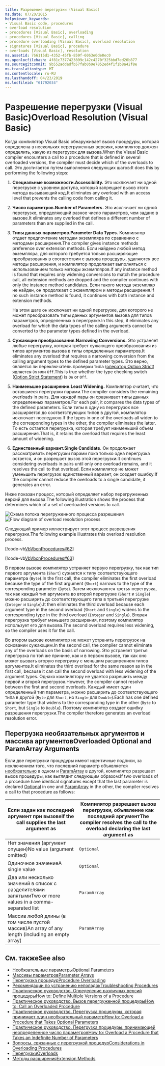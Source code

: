 ```yaml
---
title: Разрешение перегрузки (Visual Basic)
ms.date: 07/20/2015
helpviewer_keywords:
- Visual Basic code, procedures
- overload resolution
- procedures [Visual Basic], overloading
- procedures [Visual Basic], calling
- procedure overloading [Visual Basic], overload resolution
- signatures [Visual Basic], procedure
- overloads [Visual Basic], resolution
ms.assetid: 766115d1-4352-45fb-859f-6063e0de0ec0
ms.openlocfilehash: 4f81c7377423899c142c4270f325bbd7ed20b877
ms.sourcegitcommit: 9b552addadfb57fab0b9e7852ed4f1f1b8a42f8e
ms.translationtype: MT
ms.contentlocale: ru-RU
ms.lasthandoff: 04/23/2019
ms.locfileid: "61792034"
---
```

# <a name="overload-resolution-visual-basic"></a><span data-ttu-id="4ac92-102">Разрешение перегрузки (Visual Basic)</span><span class="sxs-lookup"><span data-stu-id="4ac92-102">Overload Resolution (Visual Basic)</span></span>
<span data-ttu-id="4ac92-103">Когда компилятор Visual Basic обнаруживает вызов процедуры, которая определена в нескольких перегруженных версиях, компилятор должен определить, какую из перегрузок для вызова.</span><span class="sxs-lookup"><span data-stu-id="4ac92-103">When the Visual Basic compiler encounters a call to a procedure that is defined in several overloaded versions, the compiler must decide which of the overloads to call.</span></span> <span data-ttu-id="4ac92-104">Это достигается путем выполнения следующих шагов:</span><span class="sxs-lookup"><span data-stu-id="4ac92-104">It does this by performing the following steps:</span></span>  
  
1. <span data-ttu-id="4ac92-105">**Специальные возможности.**</span><span class="sxs-lookup"><span data-stu-id="4ac92-105">**Accessibility.**</span></span> <span data-ttu-id="4ac92-106">Это исключает ни одной перегрузке с уровнем доступа, который запрещает вызов этого метода вызывающий код.</span><span class="sxs-lookup"><span data-stu-id="4ac92-106">It eliminates any overload with an access level that prevents the calling code from calling it.</span></span>  
  
2. <span data-ttu-id="4ac92-107">**Число параметров.**</span><span class="sxs-lookup"><span data-stu-id="4ac92-107">**Number of Parameters.**</span></span> <span data-ttu-id="4ac92-108">Это исключает ни одной перегрузке, определяющий разное число параметров, чем задано в вызове.</span><span class="sxs-lookup"><span data-stu-id="4ac92-108">It eliminates any overload that defines a different number of parameters than are supplied in the call.</span></span>  
  
3. <span data-ttu-id="4ac92-109">**Типы данных параметров.**</span><span class="sxs-lookup"><span data-stu-id="4ac92-109">**Parameter Data Types.**</span></span> <span data-ttu-id="4ac92-110">Компилятор отдает предпочтение методам экземпляра по сравнению с методами расширения.</span><span class="sxs-lookup"><span data-stu-id="4ac92-110">The compiler gives instance methods preference over extension methods.</span></span> <span data-ttu-id="4ac92-111">Если найдено любой метод экземпляра, для которого требуется только расширяющие преобразования в соответствии с вызова процедуры, удаляются все методы расширения, и компилятор продолжает выполняться с использованием только методы экземпляров.</span><span class="sxs-lookup"><span data-stu-id="4ac92-111">If any instance method is found that requires only widening conversions to match the procedure call, all extension methods are dropped and the compiler continues with only the instance method candidates.</span></span> <span data-ttu-id="4ac92-112">Если такого метода экземпляр не найден, он продолжает с экземпляром и методы расширения.</span><span class="sxs-lookup"><span data-stu-id="4ac92-112">If no such instance method is found, it continues with both instance and extension methods.</span></span>  
  
     <span data-ttu-id="4ac92-113">На этом шаге он исключает ни одной перегрузке, для которого не может преобразовать типы данных аргументов вызова для типов параметров, определенных в перегрузке.</span><span class="sxs-lookup"><span data-stu-id="4ac92-113">In this step, it eliminates any overload for which the data types of the calling arguments cannot be converted to the parameter types defined in the overload.</span></span>  
  
4. <span data-ttu-id="4ac92-114">**Сужающие преобразования.**</span><span class="sxs-lookup"><span data-stu-id="4ac92-114">**Narrowing Conversions.**</span></span> <span data-ttu-id="4ac92-115">Это устраняет любые перегрузку, которая требует сужающего преобразования из типов аргументов вызова в типы определенных параметров.</span><span class="sxs-lookup"><span data-stu-id="4ac92-115">It eliminates any overload that requires a narrowing conversion from the calling argument types to the defined parameter types.</span></span> <span data-ttu-id="4ac92-116">Это верно, является ли переключатель проверки типа ([оператор Option Strict](../../../../visual-basic/language-reference/statements/option-strict-statement.md)) является `On` или `Off`.</span><span class="sxs-lookup"><span data-stu-id="4ac92-116">This is true whether the type checking switch ([Option Strict Statement](../../../../visual-basic/language-reference/statements/option-strict-statement.md)) is `On` or `Off`.</span></span>  
  
5. <span data-ttu-id="4ac92-117">**Наименьшее расширение.**</span><span class="sxs-lookup"><span data-stu-id="4ac92-117">**Least Widening.**</span></span> <span data-ttu-id="4ac92-118">Компилятор считает, что оставшиеся перегрузки парами.</span><span class="sxs-lookup"><span data-stu-id="4ac92-118">The compiler considers the remaining overloads in pairs.</span></span> <span data-ttu-id="4ac92-119">Для каждой пары он сравнивает типы данных определенных параметров.</span><span class="sxs-lookup"><span data-stu-id="4ac92-119">For each pair, it compares the data types of the defined parameters.</span></span> <span data-ttu-id="4ac92-120">Если типы в одну из перегрузок все расширяется до соответствующих типов в другой, компилятор исключает последнюю.</span><span class="sxs-lookup"><span data-stu-id="4ac92-120">If the types in one of the overloads all widen to the corresponding types in the other, the compiler eliminates the latter.</span></span> <span data-ttu-id="4ac92-121">То есть остается перегрузка, которая требует наименьший объем расширения.</span><span class="sxs-lookup"><span data-stu-id="4ac92-121">That is, it retains the overload that requires the least amount of widening.</span></span>  
  
6. <span data-ttu-id="4ac92-122">**Единственный вариант.**</span><span class="sxs-lookup"><span data-stu-id="4ac92-122">**Single Candidate.**</span></span> <span data-ttu-id="4ac92-123">Он продолжает рассматривать перегрузки парами пока только одна перегрузка остается, и он разрешает вызов этой перегрузки.</span><span class="sxs-lookup"><span data-stu-id="4ac92-123">It continues considering overloads in pairs until only one overload remains, and it resolves the call to that overload.</span></span> <span data-ttu-id="4ac92-124">Если компилятор не может уменьшить перегрузок единственный вариант, он создает ошибку.</span><span class="sxs-lookup"><span data-stu-id="4ac92-124">If the compiler cannot reduce the overloads to a single candidate, it generates an error.</span></span>  
  
 <span data-ttu-id="4ac92-125">Ниже показан процесс, который определяет набор перегруженных версий для вызова.</span><span class="sxs-lookup"><span data-stu-id="4ac92-125">The following illustration shows the process that determines which of a set of overloaded versions to call.</span></span>  
  
 <span data-ttu-id="4ac92-126">![Схема потока перегруженного процесса разрешения](./media/overload-resolution/determine-overloaded-version.gif "разрешение для перегруженных версий,")</span><span class="sxs-lookup"><span data-stu-id="4ac92-126">![Flow diagram of overload resolution process](./media/overload-resolution/determine-overloaded-version.gif "Resolving among overloaded versions")</span></span>    
  
 <span data-ttu-id="4ac92-127">Следующий пример иллюстрирует этот процесс разрешения перегрузки.</span><span class="sxs-lookup"><span data-stu-id="4ac92-127">The following example illustrates this overload resolution process.</span></span>  
  
 [!code-vb[VbVbcnProcedures#62](~/samples/snippets/visualbasic/VS_Snippets_VBCSharp/VbVbcnProcedures/VB/Class1.vb#62)]  
  
 [!code-vb[VbVbcnProcedures#63](~/samples/snippets/visualbasic/VS_Snippets_VBCSharp/VbVbcnProcedures/VB/Class1.vb#63)]  
  
 <span data-ttu-id="4ac92-128">В первом вызове компилятор устраняет первую перегрузку, так как тип первого аргумента (`Short`) сужается к типу соответствующего параметра (`Byte`).</span><span class="sxs-lookup"><span data-stu-id="4ac92-128">In the first call, the compiler eliminates the first overload because the type of the first argument (`Short`) narrows to the type of the corresponding parameter (`Byte`).</span></span> <span data-ttu-id="4ac92-129">Затем исключаются третья перегрузка, так как каждый тип аргумента во второй перегрузке (`Short` и `Single`) можно расширить до соответствующего типа в третьей перегрузке (`Integer` и `Single`).</span><span class="sxs-lookup"><span data-stu-id="4ac92-129">It then eliminates the third overload because each argument type in the second overload (`Short` and `Single`) widens to the corresponding type in the third overload (`Integer` and `Single`).</span></span> <span data-ttu-id="4ac92-130">Вторая перегрузка требует меньшего расширения, поэтому компилятор использует его для вызова.</span><span class="sxs-lookup"><span data-stu-id="4ac92-130">The second overload requires less widening, so the compiler uses it for the call.</span></span>  
  
 <span data-ttu-id="4ac92-131">Во втором вызове компилятор не может устранить перегрузок на основании сужающим.</span><span class="sxs-lookup"><span data-stu-id="4ac92-131">In the second call, the compiler cannot eliminate any of the overloads on the basis of narrowing.</span></span> <span data-ttu-id="4ac92-132">Это устраняет третья перегрузка по той же причине, как и в первом вызове, так как оно может вызвать вторую перегрузку с меньшим расширением типов аргументов.</span><span class="sxs-lookup"><span data-stu-id="4ac92-132">It eliminates the third overload for the same reason as in the first call, because it can call the second overload with less widening of the argument types.</span></span> <span data-ttu-id="4ac92-133">Однако компилятору не удается разрешить между первой и второй перегрузок.</span><span class="sxs-lookup"><span data-stu-id="4ac92-133">However, the compiler cannot resolve between the first and second overloads.</span></span> <span data-ttu-id="4ac92-134">Каждый имеет один определенный тип параметра, можно расширить до соответствующего типа в другой (`Byte` для `Short`, но `Single` для `Double`).</span><span class="sxs-lookup"><span data-stu-id="4ac92-134">Each has one defined parameter type that widens to the corresponding type in the other (`Byte` to `Short`, but `Single` to `Double`).</span></span> <span data-ttu-id="4ac92-135">Поэтому компилятор создает ошибку разрешения перегрузки.</span><span class="sxs-lookup"><span data-stu-id="4ac92-135">The compiler therefore generates an overload resolution error.</span></span>  
  
## <a name="overloaded-optional-and-paramarray-arguments"></a><span data-ttu-id="4ac92-136">Перегрузка необязательных аргументов и массива аргументов</span><span class="sxs-lookup"><span data-stu-id="4ac92-136">Overloaded Optional and ParamArray Arguments</span></span>  
 <span data-ttu-id="4ac92-137">Если две перегрузки процедуры имеют идентичные подписи, за исключением того, что последний параметр объявляется [необязательно](../../../../visual-basic/language-reference/modifiers/optional.md) в одном и [ParamArray](../../../../visual-basic/language-reference/modifiers/paramarray.md) в другой, компилятор разрешает вызов процедуры, как выглядит следующим образом:</span><span class="sxs-lookup"><span data-stu-id="4ac92-137">If two overloads of a procedure have identical signatures except that the last parameter is declared [Optional](../../../../visual-basic/language-reference/modifiers/optional.md) in one and [ParamArray](../../../../visual-basic/language-reference/modifiers/paramarray.md) in the other, the compiler resolves a call to that procedure as follows:</span></span>  
  
|<span data-ttu-id="4ac92-138">Если задан как последний аргумент при вызове</span><span class="sxs-lookup"><span data-stu-id="4ac92-138">If the call supplies the last argument as</span></span>|<span data-ttu-id="4ac92-139">Компилятор разрешает вызов перегрузки, объявление как последний аргумент</span><span class="sxs-lookup"><span data-stu-id="4ac92-139">The compiler resolves the call to the overload declaring the last argument as</span></span>|  
|---|---|  
|<span data-ttu-id="4ac92-140">Нет значения (аргумент опущен)</span><span class="sxs-lookup"><span data-stu-id="4ac92-140">No value (argument omitted)</span></span>|`Optional`|  
|<span data-ttu-id="4ac92-141">Одиночное значение</span><span class="sxs-lookup"><span data-stu-id="4ac92-141">A single value</span></span>|`Optional`|  
|<span data-ttu-id="4ac92-142">Два или несколько значений в список с разделителями запятыми</span><span class="sxs-lookup"><span data-stu-id="4ac92-142">Two or more values in a comma-separated list</span></span>|`ParamArray`|  
|<span data-ttu-id="4ac92-143">Массив любой длины (в том числе пустой массив)</span><span class="sxs-lookup"><span data-stu-id="4ac92-143">An array of any length (including an empty array)</span></span>|`ParamArray`|  
  
## <a name="see-also"></a><span data-ttu-id="4ac92-144">См. также</span><span class="sxs-lookup"><span data-stu-id="4ac92-144">See also</span></span>

- [<span data-ttu-id="4ac92-145">Необязательные параметры</span><span class="sxs-lookup"><span data-stu-id="4ac92-145">Optional Parameters</span></span>](./optional-parameters.md)
- [<span data-ttu-id="4ac92-146">Массивы параметров</span><span class="sxs-lookup"><span data-stu-id="4ac92-146">Parameter Arrays</span></span>](./parameter-arrays.md)
- [<span data-ttu-id="4ac92-147">Перегрузка процедур</span><span class="sxs-lookup"><span data-stu-id="4ac92-147">Procedure Overloading</span></span>](./procedure-overloading.md)
- [<span data-ttu-id="4ac92-148">Рекомендации по устранению неполадок</span><span class="sxs-lookup"><span data-stu-id="4ac92-148">Troubleshooting Procedures</span></span>](./troubleshooting-procedures.md)
- [<span data-ttu-id="4ac92-149">Практическое руководство. Определение различных версий процедуры</span><span class="sxs-lookup"><span data-stu-id="4ac92-149">How to: Define Multiple Versions of a Procedure</span></span>](./how-to-define-multiple-versions-of-a-procedure.md)
- [<span data-ttu-id="4ac92-150">Практическое руководство. Вызов перегруженной процедуры</span><span class="sxs-lookup"><span data-stu-id="4ac92-150">How to: Call an Overloaded Procedure</span></span>](./how-to-call-an-overloaded-procedure.md)
- [<span data-ttu-id="4ac92-151">Практическое руководство. Перегрузка процедуры, которая принимает один необязательный параметр</span><span class="sxs-lookup"><span data-stu-id="4ac92-151">How to: Overload a Procedure that Takes Optional Parameters</span></span>](./how-to-overload-a-procedure-that-takes-optional-parameters.md)
- [<span data-ttu-id="4ac92-152">Практическое руководство. Перегрузка процедуры, принимающей неопределенное число параметров</span><span class="sxs-lookup"><span data-stu-id="4ac92-152">How to: Overload a Procedure that Takes an Indefinite Number of Parameters</span></span>](./how-to-overload-a-procedure-that-takes-an-indefinite-number-of-parameters.md)
- [<span data-ttu-id="4ac92-153">Вопросы, связанные с перегрузкой процедур</span><span class="sxs-lookup"><span data-stu-id="4ac92-153">Considerations in Overloading Procedures</span></span>](./considerations-in-overloading-procedures.md)
- [<span data-ttu-id="4ac92-154">Перегрузки</span><span class="sxs-lookup"><span data-stu-id="4ac92-154">Overloads</span></span>](../../../../visual-basic/language-reference/modifiers/overloads.md)
- [<span data-ttu-id="4ac92-155">Методы расширения</span><span class="sxs-lookup"><span data-stu-id="4ac92-155">Extension Methods</span></span>](./extension-methods.md)
